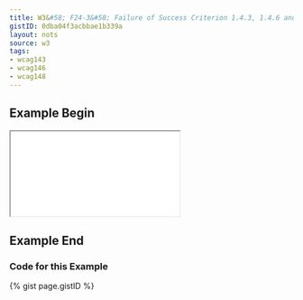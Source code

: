 ```yaml
---
title: W3&#58; F24-3&#58; Failure of Success Criterion 1.4.3, 1.4.6 and 1.4.8 due to specifying foreground colors without specifying background colors or vice versa
gistID: 0dba04f3acbbae1b339a
layout: nots
source: w3
tags:
- wcag143
- wcag146
- wcag148
---
```


<h2 aria-describedby="{{ page.gistID }}">Example Begin</h2>
<div class="rendered-not">
<iframe seamless title="Example Page for {{ page.title }}" src="F24-3-special.html"></iframe>
</div> <!-- rendered-not -->

<h2 aria-describedby="{{ page.gistID }}">Example End</h2>

<h3 aria-describedby="{{ page.gistID }}">Code for this Example</h3>
{% gist page.gistID %}